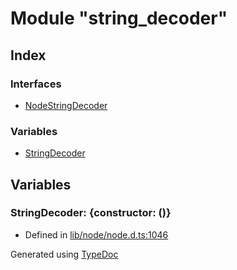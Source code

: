 # Module "string_decoder"


## Index

### Interfaces
* [NodeStringDecoder](../interfaces/_string_decoder_.nodestringdecoder.md)

### Variables
* [StringDecoder](_string_decoder_.md#stringdecoder)

## Variables

### StringDecoder: \{constructor: ()\}

* Defined in [lib/node/node.d.ts:1046](https://github.com/kimamula/typedoc/blob/HEAD/src/lib/node/node.d.ts#L1046)



Generated using [TypeDoc](http://typedoc.io)
